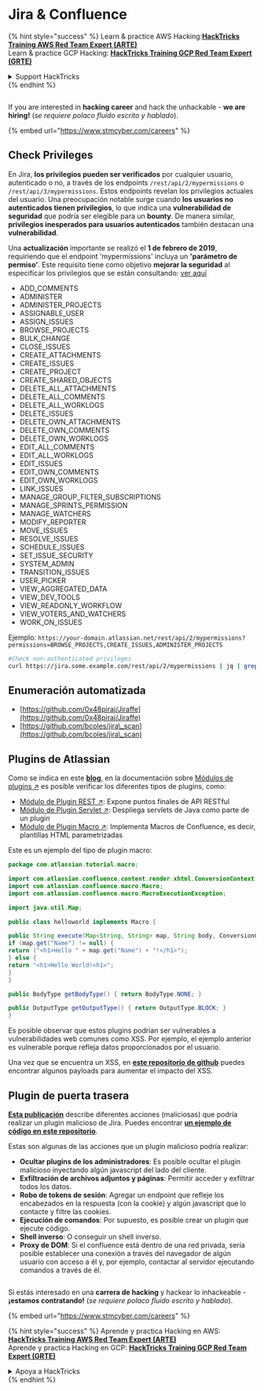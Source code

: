 # Jira & Confluence

{% hint style="success" %}
Learn & practice AWS Hacking:<img src="../../.gitbook/assets/arte.png" alt="" data-size="line">[**HackTricks Training AWS Red Team Expert (ARTE)**](https://training.hacktricks.xyz/courses/arte)<img src="../../.gitbook/assets/arte.png" alt="" data-size="line">\
Learn & practice GCP Hacking: <img src="../../.gitbook/assets/grte.png" alt="" data-size="line">[**HackTricks Training GCP Red Team Expert (GRTE)**<img src="../../.gitbook/assets/grte.png" alt="" data-size="line">](https://training.hacktricks.xyz/courses/grte)

<details>

<summary>Support HackTricks</summary>

* Check the [**subscription plans**](https://github.com/sponsors/carlospolop)!
* **Join the** 💬 [**Discord group**](https://discord.gg/hRep4RUj7f) or the [**telegram group**](https://t.me/peass) or **follow** us on **Twitter** 🐦 [**@hacktricks\_live**](https://twitter.com/hacktricks\_live)**.**
* **Share hacking tricks by submitting PRs to the** [**HackTricks**](https://github.com/carlospolop/hacktricks) and [**HackTricks Cloud**](https://github.com/carlospolop/hacktricks-cloud) github repos.

</details>
{% endhint %}

<figure><img src="../../.gitbook/assets/image (1) (1) (1) (1) (1) (1) (1) (1) (1) (1) (1) (1).png" alt=""><figcaption></figcaption></figure>

If you are interested in **hacking career** and hack the unhackable - **we are hiring!** (_se requiere polaco fluido escrito y hablado_).

{% embed url="https://www.stmcyber.com/careers" %}

## Check Privileges

En Jira, **los privilegios pueden ser verificados** por cualquier usuario, autenticado o no, a través de los endpoints `/rest/api/2/mypermissions` o `/rest/api/3/mypermissions`. Estos endpoints revelan los privilegios actuales del usuario. Una preocupación notable surge cuando **los usuarios no autenticados tienen privilegios**, lo que indica una **vulnerabilidad de seguridad** que podría ser elegible para un **bounty**. De manera similar, **privilegios inesperados para usuarios autenticados** también destacan una **vulnerabilidad**.

Una **actualización** importante se realizó el **1 de febrero de 2019**, requiriendo que el endpoint 'mypermissions' incluya un **'parámetro de permiso'**. Este requisito tiene como objetivo **mejorar la seguridad** al especificar los privilegios que se están consultando: [ver aquí](https://developer.atlassian.com/cloud/jira/platform/change-notice-get-my-permissions-requires-permissions-query-parameter/#change-notice---get-my-permissions-resource-will-require-a-permissions-query-parameter)

* ADD\_COMMENTS
* ADMINISTER
* ADMINISTER\_PROJECTS
* ASSIGNABLE\_USER
* ASSIGN\_ISSUES
* BROWSE\_PROJECTS
* BULK\_CHANGE
* CLOSE\_ISSUES
* CREATE\_ATTACHMENTS
* CREATE\_ISSUES
* CREATE\_PROJECT
* CREATE\_SHARED\_OBJECTS
* DELETE\_ALL\_ATTACHMENTS
* DELETE\_ALL\_COMMENTS
* DELETE\_ALL\_WORKLOGS
* DELETE\_ISSUES
* DELETE\_OWN\_ATTACHMENTS
* DELETE\_OWN\_COMMENTS
* DELETE\_OWN\_WORKLOGS
* EDIT\_ALL\_COMMENTS
* EDIT\_ALL\_WORKLOGS
* EDIT\_ISSUES
* EDIT\_OWN\_COMMENTS
* EDIT\_OWN\_WORKLOGS
* LINK\_ISSUES
* MANAGE\_GROUP\_FILTER\_SUBSCRIPTIONS
* MANAGE\_SPRINTS\_PERMISSION
* MANAGE\_WATCHERS
* MODIFY\_REPORTER
* MOVE\_ISSUES
* RESOLVE\_ISSUES
* SCHEDULE\_ISSUES
* SET\_ISSUE\_SECURITY
* SYSTEM\_ADMIN
* TRANSITION\_ISSUES
* USER\_PICKER
* VIEW\_AGGREGATED\_DATA
* VIEW\_DEV\_TOOLS
* VIEW\_READONLY\_WORKFLOW
* VIEW\_VOTERS\_AND\_WATCHERS
* WORK\_ON\_ISSUES

Ejemplo: `https://your-domain.atlassian.net/rest/api/2/mypermissions?permissions=BROWSE_PROJECTS,CREATE_ISSUES,ADMINISTER_PROJECTS`
```bash
#Check non-authenticated privileges
curl https://jira.some.example.com/rest/api/2/mypermissions | jq | grep -iB6 '"havePermission": true'
```
## Enumeración automatizada

* [https://github.com/0x48piraj/Jiraffe](https://github.com/0x48piraj/Jiraffe)
* [https://github.com/bcoles/jira\_scan](https://github.com/bcoles/jira\_scan)

## Plugins de Atlassian

Como se indica en este [**blog**](https://cyllective.com/blog/posts/atlassian-audit-plugins), en la documentación sobre [Módulos de plugins ↗](https://developer.atlassian.com/server/framework/atlassian-sdk/plugin-modules/) es posible verificar los diferentes tipos de plugins, como:

* [Módulo de Plugin REST ↗](https://developer.atlassian.com/server/framework/atlassian-sdk/rest-plugin-module): Expone puntos finales de API RESTful
* [Módulo de Plugin Servlet ↗](https://developer.atlassian.com/server/framework/atlassian-sdk/servlet-plugin-module/): Despliega servlets de Java como parte de un plugin
* [Módulo de Plugin Macro ↗](https://developer.atlassian.com/server/confluence/macro-module/): Implementa Macros de Confluence, es decir, plantillas HTML parametrizadas

Este es un ejemplo del tipo de plugin macro:
```java
package com.atlassian.tutorial.macro;

import com.atlassian.confluence.content.render.xhtml.ConversionContext;
import com.atlassian.confluence.macro.Macro;
import com.atlassian.confluence.macro.MacroExecutionException;

import java.util.Map;

public class helloworld implements Macro {

public String execute(Map<String, String> map, String body, ConversionContext conversionContext) throws MacroExecutionException {
if (map.get("Name") != null) {
return ("<h1>Hello " + map.get("Name") + "!</h1>");
} else {
return "<h1>Hello World!<h1>";
}
}

public BodyType getBodyType() { return BodyType.NONE; }

public OutputType getOutputType() { return OutputType.BLOCK; }
}
```
Es posible observar que estos plugins podrían ser vulnerables a vulnerabilidades web comunes como XSS. Por ejemplo, el ejemplo anterior es vulnerable porque refleja datos proporcionados por el usuario.&#x20;

Una vez que se encuentra un XSS, en [**este repositorio de github**](https://github.com/cyllective/XSS-Payloads/tree/main/Confluence) puedes encontrar algunos payloads para aumentar el impacto del XSS.

## Plugin de puerta trasera

[**Esta publicación**](https://cyllective.com/blog/posts/atlassian-malicious-plugin) describe diferentes acciones (maliciosas) que podría realizar un plugin malicioso de Jira. Puedes encontrar [**un ejemplo de código en este repositorio**](https://github.com/cyllective/malfluence).

Estas son algunas de las acciones que un plugin malicioso podría realizar:

* **Ocultar plugins de los administradores**: Es posible ocultar el plugin malicioso inyectando algún javascript del lado del cliente.
* **Exfiltración de archivos adjuntos y páginas**: Permitir acceder y exfiltrar todos los datos.
* **Robo de tokens de sesión**: Agregar un endpoint que refleje los encabezados en la respuesta (con la cookie) y algún javascript que lo contacte y filtre las cookies.
* **Ejecución de comandos**: Por supuesto, es posible crear un plugin que ejecute código.
* **Shell inverso**: O conseguir un shell inverso.
* **Proxy de DOM**: Si el confluence está dentro de una red privada, sería posible establecer una conexión a través del navegador de algún usuario con acceso a él y, por ejemplo, contactar al servidor ejecutando comandos a través de él.

<figure><img src="../../.gitbook/assets/image (1) (1) (1) (1) (1) (1) (1) (1) (1) (1) (1) (1).png" alt=""><figcaption></figcaption></figure>

Si estás interesado en una **carrera de hacking** y hackear lo inhackeable - **¡estamos contratando!** (_se requiere polaco fluido escrito y hablado_).

{% embed url="https://www.stmcyber.com/careers" %}

{% hint style="success" %}
Aprende y practica Hacking en AWS:<img src="../../.gitbook/assets/arte.png" alt="" data-size="line">[**HackTricks Training AWS Red Team Expert (ARTE)**](https://training.hacktricks.xyz/courses/arte)<img src="../../.gitbook/assets/arte.png" alt="" data-size="line">\
Aprende y practica Hacking en GCP: <img src="../../.gitbook/assets/grte.png" alt="" data-size="line">[**HackTricks Training GCP Red Team Expert (GRTE)**<img src="../../.gitbook/assets/grte.png" alt="" data-size="line">](https://training.hacktricks.xyz/courses/grte)

<details>

<summary>Apoya a HackTricks</summary>

* Revisa los [**planes de suscripción**](https://github.com/sponsors/carlospolop)!
* **Únete al** 💬 [**grupo de Discord**](https://discord.gg/hRep4RUj7f) o al [**grupo de telegram**](https://t.me/peass) o **síguenos** en **Twitter** 🐦 [**@hacktricks\_live**](https://twitter.com/hacktricks\_live)**.**
* **Comparte trucos de hacking enviando PRs a los** [**HackTricks**](https://github.com/carlospolop/hacktricks) y [**HackTricks Cloud**](https://github.com/carlospolop/hacktricks-cloud) repositorios de github.

</details>
{% endhint %}
